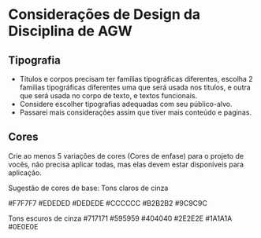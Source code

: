 # Considerações de Design da Disciplina de AGW
## Tipografia

* Títulos e corpos precisam ter famílias tipográficas diferentes, escolha 2 familias tipográficas diferentes uma que será usada nos titulos, e outra que será usada no corpo de texto, e textos funcionais.
* Considere escolher tipografias adequadas com seu público-alvo.
* Passarei mais considerações assim que tiver mais conteúdo e paginas. 

## Cores
Crie ao menos 5 variações de cores (Cores de enfase) para o projeto de vocês, não precisa aplicar todas, mas elas devem estar disponíveis para aplicação.

Sugestão de cores de base:
Tons claros de cinza

#F7F7F7
#EDEDED
#DEDEDE
#CCCCCC
#B2B2B2
#9C9C9C

Tons escuros de cinza
#717171
#595959
#404040
#2E2E2E
#1A1A1A
#0E0E0E